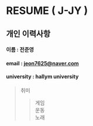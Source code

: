 # RESUME ( J-JY )

## 개인 이력사항
#### 이름 : 전준영
#### email : jeon7625@naver.com
#### university : hallym university

>취미 
>>게임  
>>운동  
>>노래  
